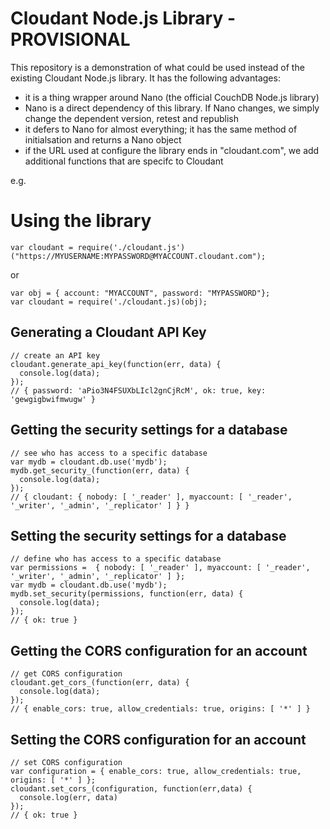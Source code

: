 # Cloudant Node.js Library - PROVISIONAL

This repository is a demonstration of what could be used instead of the existing Cloudant Node.js library. It has the following advantages:

* it is a thing wrapper around Nano (the official CouchDB Node.js library)
* Nano is a direct dependency of this library. If Nano changes, we simply change the dependent version, retest and republish
* it defers to Nano for almost everything; it has the same method of initialsation and returns a Nano object
* if the URL used at configure the library ends in "cloudant.com", we add additional functions that are specifc to Cloudant

e.g.

# Using the library

```
var cloudant = require('./cloudant.js')("https://MYUSERNAME:MYPASSWORD@MYACCOUNT.cloudant.com");
```

or 

```
var obj = { account: "MYACCOUNT", password: "MYPASSWORD"};
var cloudant = require('./cloudant.js)(obj);
```

## Generating a Cloudant API Key

```
// create an API key
cloudant.generate_api_key(function(err, data) {
  console.log(data);
});
// { password: 'aPio3N4FSUXbLIcl2gnCjRcM', ok: true, key: 'gewgigbwifmwugw' }
```

## Getting the security settings for a database

```
// see who has access to a specific database
var mydb = cloudant.db.use('mydb');
mydb.get_security_(function(err, data) {
  console.log(data);
});
// { cloudant: { nobody: [ '_reader' ], myaccount: [ '_reader', '_writer', '_admin', '_replicator' ] } }
```

## Setting the security settings for a database

```
// define who has access to a specific database
var permissions =  { nobody: [ '_reader' ], myaccount: [ '_reader', '_writer', '_admin', '_replicator' ] };
var mydb = cloudant.db.use('mydb');
mydb.set_security(permissions, function(err, data) {
  console.log(data);
});
// { ok: true }
```

## Getting the CORS configuration for an account

```
// get CORS configuration
cloudant.get_cors_(function(err, data) {
  console.log(data);
});
// { enable_cors: true, allow_credentials: true, origins: [ '*' ] }
```

## Setting the CORS configuration for an account

```
// set CORS configuration
var configuration = { enable_cors: true, allow_credentials: true, origins: [ '*' ] };
cloudant.set_cors_(configuration, function(err,data) {
  console.log(err, data)
});
// { ok: true }
```

